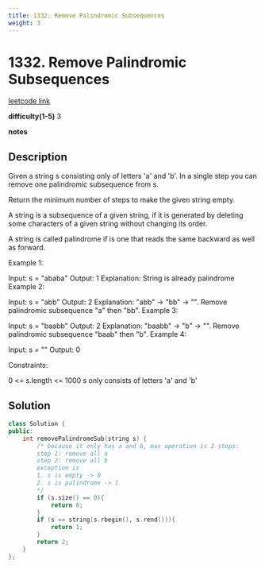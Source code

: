 ```yaml
---
title: 1332. Remove Palindromic Subsequences
weight: 3
---
```

# 1332. Remove Palindromic Subsequences

[leetcode link](https://leetcode.com/problems/remove-palindromic-subsequences/)

**difficulty(1-5)** 
3

**notes**

## Description

Given a string s consisting only of letters 'a' and 'b'. In a single step you can remove one palindromic subsequence from s.

Return the minimum number of steps to make the given string empty.

A string is a subsequence of a given string, if it is generated by deleting some characters of a given string without changing its order.

A string is called palindrome if is one that reads the same backward as well as forward.

 

Example 1:

Input: s = "ababa"
Output: 1
Explanation: String is already palindrome
Example 2:

Input: s = "abb"
Output: 2
Explanation: "abb" -> "bb" -> "". 
Remove palindromic subsequence "a" then "bb".
Example 3:

Input: s = "baabb"
Output: 2
Explanation: "baabb" -> "b" -> "". 
Remove palindromic subsequence "baab" then "b".
Example 4:

Input: s = ""
Output: 0
 

Constraints:

0 <= s.length <= 1000
s only consists of letters 'a' and 'b'

## Solution

```c++
class Solution {
public:
    int removePalindromeSub(string s) {
        /* because it only has a and b, max operation is 2 steps:
        step 1: remove all a
        step 2: remove all b
        exception is
        1. s is empty -> 0
        2. s is palindrome -> 1
        */
        if (s.size() == 0){
            return 0;
        }
        if (s == string(s.rbegin(), s.rend())){
            return 1;
        }
        return 2;
    }
};
```
